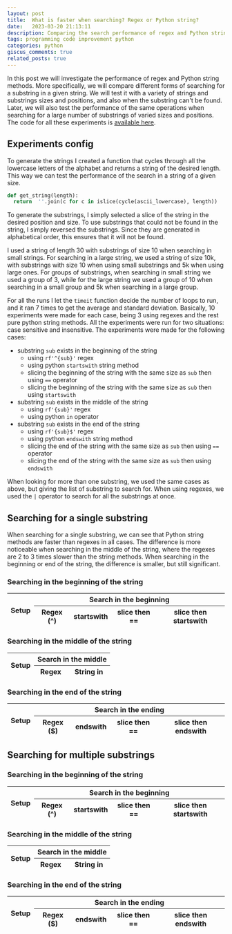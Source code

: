```yaml
---
layout: post
title:  What is faster when searching? Regex or Python string?
date:   2023-03-20 21:13:11
description: Comparing the search performance of regex and Python string methods.
tags: programming code improvement python
categories: python
giscus_comments: true
related_posts: true
---
```


In this post we will investigate the performance of regex and Python string methods. More specifically, we will compare different
forms of searching for a substring in a given string. We will test it with a variety of strings and substrings sizes and positions,
and also when the substring can't be found. Later, we will also test the performance of the same operations when searching for a large
number of substrings of varied sizes and positions. The code for all these experiments is [available here](https://gist.github.com/george-gca/29cc3af8e1fa5061c6246eefa3476bd1).

## Experiments config

To generate the strings I created a function that cycles through all the lowercase letters of the alphabet and returns a string of the desired length. This way we can test the performance of the search in a string of a given size.

```python
def get_string(length):
  return  ''.join(c for c in islice(cycle(ascii_lowercase), length))
```

To generate the substrings, I simply selected a slice of the string in the desired position and size. To use substrings that could not be found in the string, I simply reversed the substrings. Since they are generated in alphabetical order, this ensures that it will not be found.

I used a string of length 30 with substrings of size 10 when searching in small strings. For searching in a large string, we used a string of size 10k, with substrings with size 10 when using small substrings and 5k when using large ones. For groups of substrings, when searching in small string we used a group of 3, while for the large string we used a group of 10 when searching in a small group and 5k when searching in a large group.

For all the runs I let the `timeit` function decide the number of loops to run, and it ran 7 times to get the average and standard deviation. Basically, 10 experiments were made for each case, being 3 using regexes and the rest pure python string methods. All the experiments were run for two situations: case sensitive and insensitive. The experiments were made for the following cases:

- substring `sub` exists in the beginning of the string
  - using `rf'^{sub}'` regex
  - using python `startswith` string method
  - slicing the beginning of the string with the same size as `sub` then using `==` operator
  - slicing the beginning of the string with the same size as `sub` then using `startswith`
- substring `sub` exists in the middle of the string
  - using `rf'{sub}'` regex
  - using python `in` operator
- substring `sub` exists in the end of the string
  - using `rf'{sub}$'` regex
  - using python `endswith` string method
  - slicing the end of the string with the same size as `sub` then using `==` operator
  - slicing the end of the string with the same size as `sub` then using `endswith`

When looking for more than one substring, we used the same cases as above, but giving the list of substring to search for. When using regexes, we used the `|` operator to search for all the substrings at once.

<script>
  function convertScale(value) {
    let splittedNumber = value.split(" ");

    let scale = 1;
    if (splittedNumber[1] == "s") {
      scale = 1000000000;
    } else if (splittedNumber[1] == "ms") {
      scale = 1000000;
    } else if (splittedNumber[1] == "us") {
      scale = 1000;
    } else if (splittedNumber[1] == "ns") {
      scale = 1;
    }

    return parseFloat(splittedNumber[0]) * scale;
  }

  function convertToNumber(value) {
    let splittedValue = value.split(" ± ");
    return convertScale(splittedValue[0]) + convertScale(splittedValue[1]);
  }

  function highlightLowest(value, row) {
    let lowestValue = "";
    let lowestConvertedValue = 999999999999999;

    for (const [key, value] of Object.entries(row)) {
      if (key != "setup") {
        let convertedValue = convertToNumber(value);
        if (convertedValue < lowestConvertedValue) {
          lowestValue = value;
          lowestConvertedValue = convertedValue;
        }
      }
    }

    if (value == lowestValue) {
      return "<u>" + value + "</u>";
    } else {
      return value;
    }
  }
</script>

## Searching for a single substring

When searching for a single substring, we can see that Python string methods are faster than regexes in all cases. The difference is more noticeable when searching in the middle of the string, where the regexes are 2 to 3 times slower than the string methods. When searching in the beginning or end of the string, the difference is smaller, but still significant.

### Searching in the beginning of the string

<table
  data-height="800"
  data-search="true"
  data-toggle="table"
  data-url="{{ '/assets/json/blog/2023-03-20-regex-or-python-string/one_substring_beginning.json' | relative_url }}">
  <thead>
    <tr>
      <th data-field="setup" rowspan="2" data-valign="middle">Setup</th>
      <th colspan="4" data-halign="center">Search in the beginning</th>
    </tr>
    <tr>
      <th data-field="regex" data-formatter="highlightLowest">Regex (^)</th>
      <th data-field="startswith" data-formatter="highlightLowest">startswith</th>
      <th data-field="slice then ==" data-formatter="highlightLowest">slice then ==</th>
      <th data-field="slice then startswith" data-formatter="highlightLowest">slice then startswith</th>
    </tr>
  </thead>
</table>

### Searching in the middle of the string

<table
  data-height="800"
  data-search="true"
  data-toggle="table"
  data-url="{{ '/assets/json/blog/2023-03-20-regex-or-python-string/one_substring_middle.json' | relative_url }}">
  <thead>
    <tr>
      <th data-field="setup" rowspan="2" data-valign="middle">Setup</th>
      <th colspan="2" data-halign="center">Search in the middle</th>
    </tr>
    <tr>
      <th data-field="regex" data-formatter="highlightLowest">Regex</th>
      <th data-field="string in" data-formatter="highlightLowest">String in</th>
    </tr>
  </thead>
</table>

### Searching in the end of the string

<table
  data-height="800"
  data-search="true"
  data-toggle="table"
  data-url="{{ '/assets/json/blog/2023-03-20-regex-or-python-string/one_substring_ending.json' | relative_url }}">
  <thead>
    <tr>
      <th data-field="setup" rowspan="2" data-valign="middle">Setup</th>
      <th colspan="4" data-halign="center">Search in the ending</th>
    </tr>
    <tr>
      <th data-field="regex" data-formatter="highlightLowest">Regex ($)</th>
      <th data-field="endswith" data-formatter="highlightLowest">endswith</th>
      <th data-field="slice then ==" data-formatter="highlightLowest">slice then ==</th>
      <th data-field="slice then endswith" data-formatter="highlightLowest">slice then endswith</th>
    </tr>
  </thead>
</table>

## Searching for multiple substrings

### Searching in the beginning of the string

<table
  data-height="800"
  data-search="true"
  data-toggle="table"
  data-url="{{ '/assets/json/blog/2023-03-20-regex-or-python-string/multiple_substrings_beginning.json' | relative_url }}">
  <thead>
    <tr>
      <th data-field="setup" rowspan="2" data-valign="middle">Setup</th>
      <th colspan="4" data-halign="center">Search in the beginning</th>
    </tr>
    <tr>
      <th data-field="regex" data-formatter="highlightLowest">Regex (^)</th>
      <th data-field="startswith" data-formatter="highlightLowest">startswith</th>
      <th data-field="slice then ==" data-formatter="highlightLowest">slice then ==</th>
      <th data-field="slice then startswith" data-formatter="highlightLowest">slice then startswith</th>
    </tr>
  </thead>
</table>

### Searching in the middle of the string

<table
  data-height="800"
  data-search="true"
  data-toggle="table"
  data-url="{{ '/assets/json/blog/2023-03-20-regex-or-python-string/multiple_substrings_middle.json' | relative_url }}">
  <thead>
    <tr>
      <th data-field="setup" rowspan="2" data-valign="middle">Setup</th>
      <th colspan="2" data-halign="center">Search in the middle</th>
    </tr>
    <tr>
      <th data-field="regex" data-formatter="highlightLowest">Regex</th>
      <th data-field="string in" data-formatter="highlightLowest">String in</th>
    </tr>
  </thead>
</table>

### Searching in the end of the string

<table
  data-height="800"
  data-search="true"
  data-toggle="table"
  data-url="{{ '/assets/json/blog/2023-03-20-regex-or-python-string/multiple_substrings_ending.json' | relative_url }}">
  <thead>
    <tr>
      <th data-field="setup" rowspan="2" data-valign="middle">Setup</th>
      <th colspan="4" data-halign="center">Search in the ending</th>
    </tr>
    <tr>
      <th data-field="regex" data-formatter="highlightLowest">Regex ($)</th>
      <th data-field="endswith" data-formatter="highlightLowest">endswith</th>
      <th data-field="slice then ==" data-formatter="highlightLowest">slice then ==</th>
      <th data-field="slice then endswith" data-formatter="highlightLowest">slice then endswith</th>
    </tr>
  </thead>
</table>
